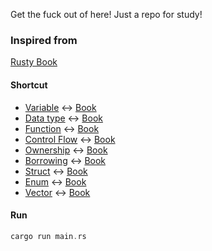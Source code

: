 Get the fuck out of here! Just a repo for study!
### Inspired from
[Rusty Book](https://doc.rust-lang.org/book/)

#### Shortcut
- [Variable](https://github.com/mhnaufal/rust-book/blob/main/src/variable.rs) <-> [Book](https://doc.rust-lang.org/book/ch03-01-variables-and-mutability.html)
- [Data type](https://github.com/mhnaufal/rust-book/blob/main/src/data_types.rs) <-> [Book](https://doc.rust-lang.org/book/ch03-02-data-types.html)
- [Function](https://github.com/mhnaufal/rust-book/blob/main/src/function.rs) <-> [Book](https://doc.rust-lang.org/book/ch03-03-how-functions-work.html)
- [Control Flow](https://github.com/mhnaufal/rust-book/blob/main/src/control_flow.rs) <-> [Book](https://doc.rust-lang.org/book/ch03-05-control-flow.html)
- [Ownership](https://github.com/mhnaufal/rust-book/blob/main/src/ownership.rs) <-> [Book](https://doc.rust-lang.org/book/ch04-01-what-is-ownership.html)
- [Borrowing](https://github.com/mhnaufal/rust-book/blob/main/src/borrowing.rs) <-> [Book](https://doc.rust-lang.org/book/ch04-02-references-and-borrowing.html)
- [Struct](https://github.com/mhnaufal/rust-book/blob/main/src/struct.rs) <-> [Book](https://doc.rust-lang.org/book/ch05-01-defining-structs.html)
- [Enum](https://github.com/mhnaufal/rust-book/blob/main/src/enum.rs) <-> [Book](https://doc.rust-lang.org/book/ch06-01-defining-an-enum.html)
- [Vector](https://github.com/mhnaufal/rust-book/blob/main/src/vectors.rs) <-> [Book](https://doc.rust-lang.org/book/ch08-01-vectors.html)


#### Run
```rust
cargo run main.rs
```
